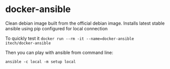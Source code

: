 docker-ansible
==============

Clean debian image built from the official debian image. Installs latest stable ansible using pip configured for local connection

To quickly test it `docker run --rm -it --name=docker-ansible itech/docker-ansible`

Then you can play with ansible from command line:

    ansible -c local -m setup local

